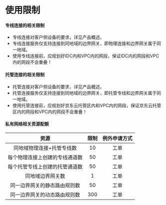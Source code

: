 # 使用限制

#### 专线连接的相关限制

- 专线连接对客户侧设备的要求，详见产品概述。
- 专线连接服务仅支持连接到同地域的边界网关，即物理连接和边界网关属于同一地域。
- 使用专线连接前，应规划好IDC内和VPC内的网段，保证IDC内的网段和VPC内的网段不会重叠！



#### 托管连接的相关限制

- 托管连接对客户侧设备的要求，详见产品概述。
- 托管连接服务仅支持连接到同地域的边界网关，即托管专线和边界网关属于同一地域。
- 使用托管连接前，应规划好京东云托管区内和VPC内的网段，保证京东云托管区内的网段和VPC内的网段不会重叠！



#### 私有网络相关资源配额

| 资源	| 限制	| 例外申请方式	|
| :-: | :-: | :-: |
|同地域物理连接+托管专线数	|10	| 工单	|
|每个物理连接上创建的专线通道数	|50	| 工单	|
|每个托管专线上创建的托管通道数	|50	| 工单	|
|同地域边界网关数	|1	| 工单	|
|同一边界网关的静态路由规则数	|50	| 工单	|
|同一边界网关的动态路由规则数	|300	| 工单	|
